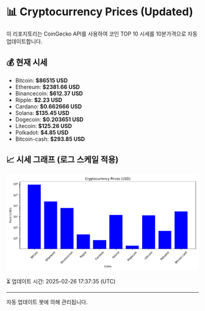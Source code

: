 
# 📊 Cryptocurrency Prices (Updated)

이 리포지토리는 CoinGecko API를 사용하여 코인 TOP 10 시세를 10분가격으로 자동 업데이트합니다.

## 💰 현재 시세
- Bitcoin: **$86515 USD**
- Ethereum: **$2381.66 USD**
- Binancecoin: **$612.37 USD**
- Ripple: **$2.23 USD**
- Cardano: **$0.662666 USD**
- Solana: **$135.45 USD**
- Dogecoin: **$0.203651 USD**
- Litecoin: **$125.26 USD**
- Polkadot: **$4.85 USD**
- Bitcoin-cash: **$293.85 USD**

## 📈 시세 그래프 (로그 스케일 적용)
![Crypto Prices](crypto_prices.png)

⏳ 업데이트 시간: 2025-02-26 17:37:35 (UTC)

---
자동 업데이트 봇에 의해 관리됩니다.
